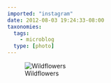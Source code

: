 ```yaml
---
imported: "instagram"
date: 2012-08-03 19:24:33-08:00
taxonomies:
  tags:
    - microblog
  type: [photo]
---
```

<figure>
  <img src="/media/images/photos/2012/08/03dca72fe019d61476ec92f84fdf80d0.jpg" title="Wildflowers"/>
  <figcaption>Wildflowers</figcaption>
</figure>

